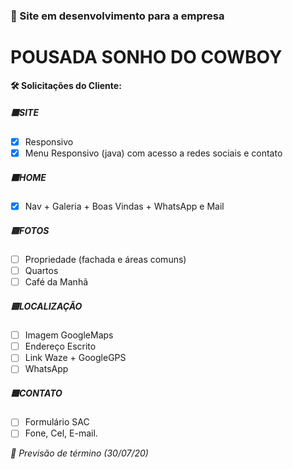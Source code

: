 ### :construction: Site em desenvolvimento para a empresa
# POUSADA SONHO DO COWBOY

**:hammer_and_wrench: Solicitações do Cliente:**
##### :red_square:SITE
- [x] Responsivo
- [x] Menu Responsivo (java) com acesso a redes sociais e contato
##### :orange_square:HOME
- [x] Nav + Galeria + Boas Vindas + WhatsApp e Mail
##### :yellow_square:FOTOS
- [ ] Propriedade (fachada e áreas comuns)
- [ ] Quartos
- [ ] Café da Manhã
##### :green_square:LOCALIZAÇÃO
- [ ] Imagem GoogleMaps
- [ ] Endereço Escrito
- [ ] Link Waze + GoogleGPS
- [ ] WhatsApp
##### :blue_square:CONTATO
- [ ] Formulário SAC
- [ ] Fone, Cel, E-mail.

*:date: Previsão de término (30/07/20)*